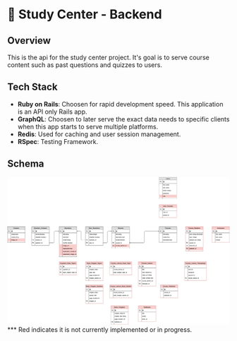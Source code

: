 # 🏫 Study Center - Backend

## Overview
This is the api for the study center project. It's goal is to serve course content such as past questions and quizzes to users.

## Tech Stack

- **Ruby on Rails**: Choosen for rapid development speed. This application is an API only Rails app.
- **GraphQL**: Choosen to later serve the exact data needs to specific clients when this app starts to serve multiple platforms.
- **Redis**: Used for caching and user session management.
- **RSpec**: Testing Framework.

## Schema
<img src="./schema.png"></img>
*** Red indicates it is not currently implemented or in progress.
